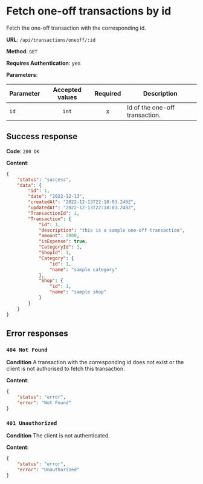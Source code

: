 # Fetch one-off transactions by id

Fetch the one-off transaction with the corresponding id.

**URL**: `/api/transactions/oneoff/:id`

**Method**: `GET`

**Requires Authentication**: yes

**Parameters**:

| Parameter | Accepted values | Required | Description                    |
| --------- | :-------------: | :------: | ------------------------------ |
| `id`      |      `int`      |    x     | Id of the one-off transaction. |

## Success response

**Code**: `200 OK`

**Content**:

```json
{
    "status": "success",
    "data": {
        "id": 1,
        "date": "2022-12-13",
        "createdAt": "2022-12-13T22:18:03.248Z",
        "updatedAt": "2022-12-13T22:18:03.248Z",
        "TransactionId": 1,
        "Transaction": {
            "id": 1,
            "description": "this is a sample one-off transaction",
            "amount": 2000,
            "isExpense": true,
            "CategoryId": 1,
            "ShopId": 1,
            "Category": {
                "id": 1,
                "name": "sample category"
            },
            "Shop": {
                "id": 1,
                "name": "sample shop"
            }
        }
    }
}
```

## Error responses

### `404 Not Found`

**Condition**
A transaction with the corresponding id does not exist or the client is not authorised to fetch this transaction.

**Content**:

```json
{
    "status": "error",
    "error": "Not Found"
}
```

### `401 Unauthorized`

**Condition**
The client is not authenticated.

**Content**:

```json
{
    "status": "error",
    "error": "Unauthorized"
}
```
